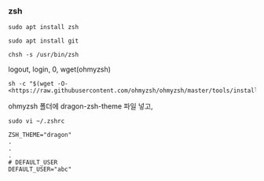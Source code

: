 ### zsh
```
sudo apt install zsh
```

```
sudo apt install git
```

```
chsh -s /usr/bin/zsh
```

logout, login, 
0, 
wget(ohmyzsh)

```
sh -c "$(wget -O- <https://raw.githubusercontent.com/ohmyzsh/ohmyzsh/master/tools/install.sh>)"
```

ohmyzsh 폴더에 dragon-zsh-theme 파일 넣고,

```
sudo vi ~/.zshrc
```

```
ZSH_THEME="dragon"
.
.
.
# DEFAULT_USER
DEFAULT_USER="abc"
```
